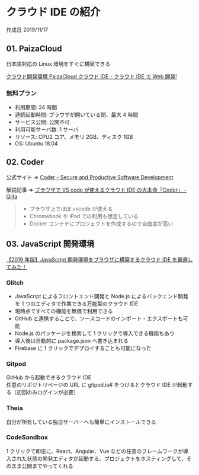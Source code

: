 # クラウド IDE の紹介

作成日 2019/11/17

## 01. PaizaCloud

日本語対応の Linux 環境をすぐに構築できる

[クラウド開発環境 PaizaCloud クラウド IDE \- クラウド IDE で Web 開発\!](https://paiza.cloud/ja/)

### 無料プラン

-   利用期間: 24 時間
-   連続起動時間: ブラウザが開いている間、最大 4 時間
-   サービス公開: 公開不可
-   利用可能サーバ数: 1 サーバ
-   リソース: CPU2 コア、メモリ 2GB、ディスク 1GB
-   OS: Ubuntu 18.04

## 02. Coder

公式サイト => [Coder \- Secure and Productive Software Development](https://coder.com/)

解説記事 => [ブラウザで VS code が使えるクラウド IDE の大本命「Coder」 \- Qiita](https://qiita.com/MegaBlackLabel/items/bbec97db769667962bce)

> -   ブラウザ上でほぼ vscode が使える
> -   Chromebook や iPad での利用も想定している
> -   Docker コンテナにプロジェクトを作成するので自由度が高い

## 03. JavaScript 開発環境

[【2019 年版】JavaScript 開発環境をブラウザに構築するクラウド IDE を厳選してみた！](https://paiza.hatenablog.com/entry/2019/03/20/%E3%80%902019%E5%B9%B4%E7%89%88%E3%80%91JavaScript%E9%96%8B%E7%99%BA%E7%92%B0%E5%A2%83%E3%82%92%E3%83%96%E3%83%A9%E3%82%A6%E3%82%B6%E3%81%AB%E6%A7%8B%E7%AF%89%E3%81%99%E3%82%8B%E3%82%AF%E3%83%A9%E3%82%A6)

### Glitch

-   JavaScript によるフロントエンド開発と Node.js によるバックエンド開発を 1 つのエディタで作業できる万能型のクラウド IDE
-   現時点ですべての機能を無償で利用できる
-   GitHub と連携することで、ソースコードのインポート・エクスポートも可能
-   Node.js のパッケージを検索して 1 クリックで導入できる機能もあり
-   導入後は自動的に package.json へ書き込まれる
-   Firebase に 1 クリックでデプロイすることも可能になった

### Gitpod

GitHub から起動できるクラウド IDE \
任意のリポジトリページの URL に gitpod.io# をつけるとクラウド IDE が起動する（初回のみログインが必要）

### Theia

自分が所有している独自サーバーへも簡単にインストールできる

### CodeSandbox

1 クリックで即座に、React、Angular、Vue などの任意のフレームワークが導入された状態の開発エディタが起動する。プロジェクトをホスティングして、そのまま公開までやってくれる
